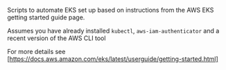 Scripts to automate EKS set up based on instructions from the AWS EKS getting started guide page.

Assumes you have already installed `kubectl`, `aws-iam-authenticator` and a recent version of the AWS CLI tool 

For more details see [https://docs.aws.amazon.com/eks/latest/userguide/getting-started.html]
